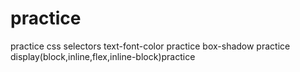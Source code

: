 # practice
practice css selectors
text-font-color practice
box-shadow practice
display(block,inline,flex,inline-block)practice
